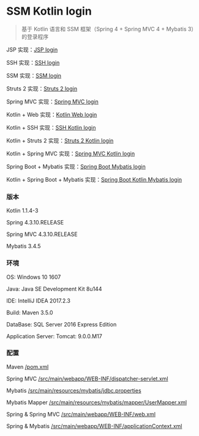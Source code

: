 # SSM Kotlin login
> 基于 Kotlin 语言和 SSM 框架（Spring 4 + Spring MVC 4 + Mybatis 3）的登录程序

JSP 实现：[JSP login](https://github.com/superchijinpeng/jsp_login)

SSH 实现：[SSH login](https://github.com/superchijinpeng/ssh_login)

SSM 实现：[SSM login](https://github.com/superchijinpeng/ssm_login)

Struts 2 实现：[Struts 2 login](https://github.com/superchijinpeng/struts2_login)

Spring MVC 实现：[Spring MVC login](https://github.com/superchijinpeng/spring_mvc_login)

Kotlin + Web 实现：[Kotlin Web login](https://github.com/superchijinpeng/kotlin_web_login)

Kotlin + SSH 实现：[SSH Kotlin login](https://github.com/superchijinpeng/ssh_kotlin_login)

Kotlin + Struts 2 实现：[Struts 2 Kotlin login](https://github.com/superchijinpeng/struts2_kotlin_login)

Kotlin + Spring MVC 实现：[Spring MVC Kotlin login](https://github.com/superchijinpeng/spring_mvc_kotlin_login)

Spring Boot + Mybatis 实现：[Spring Boot Mybatis login](https://github.com/superchijinpeng/spring_boot_mybatis_login)

Kotlin + Spring Boot + Mybatis 实现：[Spring Boot Kotlin Mybatis login](https://github.com/superchijinpeng/spring_boot_kotlin_mybatis_login)
### 版本
Kotlin 1.1.4-3

Spring 4.3.10.RELEASE

Spring MVC 4.3.10.RELEASE

Mybatis 3.4.5
### 环境
OS: Windows 10 1607

Java: Java SE Development Kit 8u144

IDE: IntelliJ IDEA 2017.2.3

Build: Maven 3.5.0

DataBase: SQL Server 2016 Express Edition

Application Server: Tomcat: 9.0.0.M17
### 配置
Maven [/pom.xml](https://github.com/superchijinpeng/ssm_kotlin_login/blob/master/pom.xml)

Spring MVC [/src/main/webapp/WEB-INF/dispatcher-servlet.xml](https://github.com/superchijinpeng/ssm_kotlin_login/blob/master/src/main/webapp/WEB-INF/dispatcher-servlet.xml)

Mybatis [/src/main/resources/mybatis/jdbc.properties](https://github.com/superchijinpeng/ssm_kotlin_login/blob/master/src/main/resources/mybatis/jdbc.properties)

Mybatis Mapper [/src/main/resources/mybatis/mapper/UserMapper.xml](https://github.com/superchijinpeng/ssm_kotlin_login/blob/master/src/main/resources/mybatis/mapper/UserMapper.xml)

Spring & Spring MVC [/src/main/webapp/WEB-INF/web.xml](https://github.com/superchijinpeng/ssm_kotlin_login/blob/master/src/main/webapp/WEB-INF/web.xml)

Spring & Mybatis [/src/main/webapp/WEB-INF/applicationContext.xml](https://github.com/superchijinpeng/ssm_kotlin_login/blob/master/src/main/webapp/WEB-INF/applicationContext.xml)
